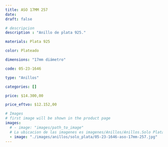 ```yaml
---
title: ASO 17MM 257
date: 
draft: false

# descripcion
description : "Anillo de plata 925."

materials: Plata 925

color: Plateado

dimensions: "17mm diámetro"

code: 05-23-1646

type: "Anillos"

categories: []

price: $14.300,00

price_eftvo: $12.152,00

# Images
# first image will be shown in the product page
images:
  # - image: "images/path_to_image"
  # La ubicacion de las imagenes es imagenes/Anillos/Anillos.Solo Plata/05-23-1646-aso-17mm-257
  - image: "./images/anillos/solo_plata/05-23-1646-aso-17mm-257.jpg"
---
```


